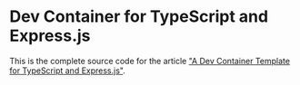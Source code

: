 # Dev Container for TypeScript and Express.js

This is the complete source code for the article ["A Dev Container Template for TypeScript and Express.js"](https://manfredmlange.medium.com/a-dev-container-template-for-typescript-and-express-js-31c972862785).
